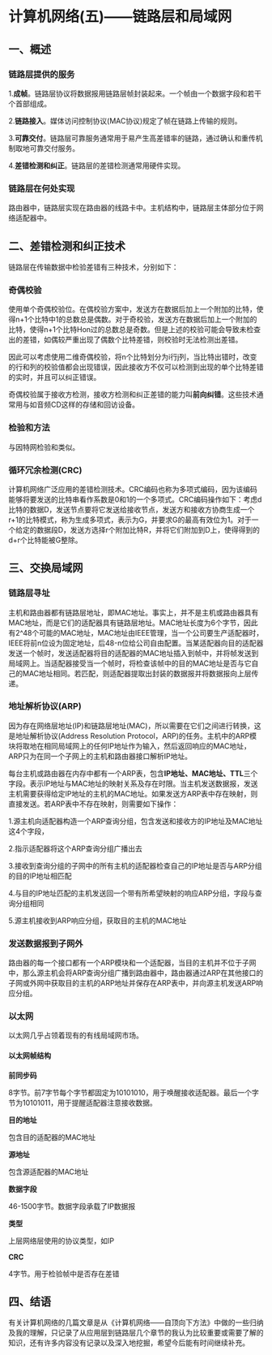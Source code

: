 # 计算机网络(五)——链路层和局域网

## 一、概述

### 链路层提供的服务

1.**成帧**。链路层协议将数据报用链路层帧封装起来。一个帧由一个数据字段和若干个首部组成。

2.**链路接入**。媒体访问控制协议(MAC协议)规定了帧在链路上传输的规则。

3.**可靠交付**。链路层可靠服务通常用于易产生高差错率的链路，通过确认和重传机制取地可靠交付服务。

4.**差错检测和纠正**。链路层的差错检测通常用硬件实现。



### 链路层在何处实现

路由器中，链路层实现在路由器的线路卡中。主机结构中，链路层主体部分位于网络适配器中。





## 二、差错检测和纠正技术

链路层在传输数据中检验差错有三种技术，分别如下：

### 奇偶校验

使用单个奇偶校验位。在偶校验方案中，发送方在数据后加上一个附加的比特，使得n+1个比特中1的总数总是偶数。对于奇校验，发送方在数据后加上一个附加的比特，使得n+1个比特Hon过的总数总是奇数。但是上述的校验可能会导致未检查出的差错，如偶较严重出现了偶数个比特差错，则校验时无法检测出差错。

因此可以考虑使用二维奇偶校验，将n个比特划分为i行j列，当比特出错时，改变的行和列的校验值都会出现错误，因此接收方不仅可以检测到出现的单个比特差错的实时，并且可以纠正错误。

奇偶校验属于接收方检测，接收方检测和纠正差错的能力叫**前向纠错**。这些技术通常用与如音频CD这样的存储和回访设备。



### 检验和方法

与因特网检验和类似。



### 循环冗余检测(CRC)

计算机网络广泛应用的差错检测技术。CRC编码也称为多项式编码，因为该编码能够将要发送的比特串看作系数是0和1的一个多项式。CRC编码操作如下：考虑d比特的数据D，发送节点要将它发送给接收节点，发送方和接收方协商生成一个r+1的比特模式，称为生成多项式，表示为G，并要求G的最高有效位为1。对于一个给定的数据段D，发送方选择r个附加比特R，并将它们附加到D上，使得得到的d+r个比特能被G整除。



## 三、交换局域网

### 链路层寻址

主机和路由器都有链路层地址，即MAC地址。事实上，并不是主机或路由器具有MAC地址，而是它们的适配器具有链路层地址。MAC地址长度为6个字节，因此有2^48个可能的MAC地址，MAC地址由IEEE管理，当一个公司要生产适配器时，IEEE将前n位设为固定地址，后48-n位给公司自由配置。当某适配器向目的适配器发送一个帧时，发送适配器将目的适配器的MAC地址插入到帧中，并将帧发送到局域网上。当适配器接受当一个帧时，将检查该帧中的目的MAC地址是否与它自己的MAC地址相同。若匹配，则适配器提取出封装的数据报并将数据报向上层传递。



### 地址解析协议(ARP)

因为存在网络层地址(IP)和链路层地址(MAC)，所以需要在它们之间进行转换，这是地址解析协议(Address Resolution Protocol，ARP)的任务。主机中的ARP模块将取地在相同局域网上的任何IP地址作为输入，然后返回响应的MAC地址，ARP只为在同一个子网上的主机和路由器接口解析IP地址。

每台主机或路由器在内存中都有一个ARP表，包含**IP地址、MAC地址、TTL**三个字段。表示IP地址与MAC地址的映射关系及存在时限。当主机发送数据报，发送主机需要获得给定IP地址的主机的MAC地址。如果发送方ARP表中存在映射，则直接发送。若ARP表中不存在映射，则需要如下操作：

1.源主机向适配器构造一个ARP查询分组，包含发送和接收方的IP地址及MAC地址这4个字段，

2.指示适配器将这个ARP查询分组广播出去

3.接收到查询分组的子网中的所有主机的适配器检查自己的IP地址是否与ARP分组的目的IP地址相匹配

4.与目的IP地址匹配的主机发送回一个带有所希望映射的响应ARP分组，字段与查询分组相同

5.源主机接收到ARP响应分组，获取目的主机的MAC地址



### 发送数据报到子网外

路由器的每一个接口都有一个ARP模块和一个适配器，当目的主机并不位于子网中，那么源主机会将ARP查询分组广播到路由器中，路由器通过ARP在其他接口的子网或外网中获取目的主机的ARP地址并保存在ARP表中，并向源主机发送ARP响应分组。



### 以太网

以太网几乎占领着现有的有线局域网市场。

#### 以太网帧结构

**前同步码**

8字节。前7字节每个字节都固定为10101010，用于唤醒接收适配器。最后一个字节为10101011，用于提醒适配器注意接收数据。

**目的地址**

包含目的适配器的MAC地址

**源地址**

包含源适配器的MAC地址

**数据字段**

46-1500字节。数据字段承载了IP数据报

**类型**

上层网络层使用的协议类型，如IP

**CRC**

4字节。用于检验帧中是否存在差错



## 四、结语

有关计算机网络的几篇文章是从《计算机网络——自顶向下方法》中做的一些归纳及我的理解，只记录了从应用层到链路层几个章节的我认为比较重要或需要了解的知识，还有许多内容没有记录以及深入地挖掘，希望今后能有时间继续补充。








